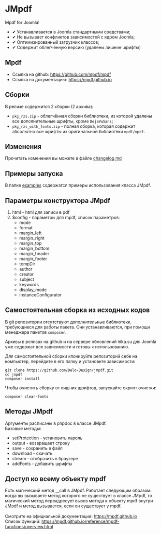 # JMpdf
Mpdf for Joomla!

- ✔ Устанавливается в Joomla стандартными средствами;
- ✔ Не вызывает конфликтов зависимостей c ядром Joomla;
- ✔ Оптимизированный загрузчик классов;
- ✔ Содержит облегчённую версию (удалены лишние шрифты)

## Mpdf
- Ссылка на github: https://github.com/mpdf/mpdf
- Ссылка на документацию: https://mpdf.github.io

## Сборки

В релизе содержится 2 сборки (2 архива):
- `pkg_rzs.zip` - облегчённая сборки библиотеки, из которой удалены все дополнительные шрифты, кроме `DejaVuSans`;
- `pkg_rzs_with_fonts.zip` - полная сборка, которая содержит абсолютно все шрифты из оригинальной библиотеки `mpdf/mpdf`.

## Изменения
Прочитать изменения вы можете в файле [changelog.md](https://github.com/Delo-Design/jmpdf/blob/master/changelog.md)

## Примеры запуска
В папке [examples](https://github.com/Delo-Design/jmpdf/blob/master/examples) содержатся примеры использования класса JMpdf.
 
## Параметры конструктора JMpdf

1) html - html для записи в pdf
2) $config - параметры для mpdf, список параметров:
   - mode                
   - format           
   - margin_left     
   - margin_right     
   - margin_top        
   - margin_bottom     
   - margin_header      
   - margin_footer        
   - tempDir
   - author
   - creator
   - subject
   - keywords
   - display_mode
   - instanceConfigurator


## Самостоятельная сборка из исходных кодов

В git репозитории отсутствуют дополнительные библиотеки, требующиеся для работы пакета. Они устанавливаются, при помощи менеджера пакетов `composer`. 

Архивы в релизах на github и на сервере обновлений hika.su для Joomla уже содержат все зависимости и готовы к использованию.

Для самостоятельной сборки клонируйте репозиторий себе на компьютер, перейдите в его папку и установите зависимости:

```
git clone https://github.com/Delo-Design/jmpdf.git
cd jmpdf
composer install
```

Чтобы очистить сборку от лишних шрифтов, запускайте скрипт очистки:

```
composer clear-fonts
```

## Методы JMpdf

Аргументы расписаны в phpdoc в классе JMpdf. <br/>
Базовые методы:
- setProtection - установить пароль
- output - возвращает строку 
- save - сохранить в файл
- download - скачать
- stream - отобразить в браузере
- addFonts - добавить шрифты


## Доступ ко всему объекту mpdf
Есть магический метод __call в JMpdf.
Работает следующим образом: когда вы вызываете метод которого не существует в классе JMpdf, то магический метод переадресует вызов метода к объекту mpdf внутри JMpdf и метод вызывается, если он существует у mpdf.<br/><br/>
Смотрите на официальной документации: https://mpdf.github.io <br/>
Список функций: https://mpdf.github.io/reference/mpdf-functions/overview.html
